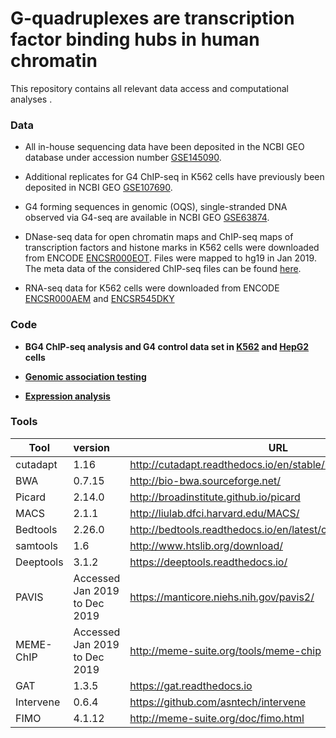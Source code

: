 # G-quadruplexes are transcription factor binding hubs in human chromatin

This repository contains all relevant data access and computational analyses .

### Data

- All in-house sequencing data have been deposited in the NCBI GEO database under accession number [GSE145090](https://www.ncbi.nlm.nih.gov/geo/query/acc.cgi?acc=GSE145090). 

- Additional replicates for G4 ChIP-seq in K562 cells have previously been deposited in NCBI GEO [GSE107690](https://www.ncbi.nlm.nih.gov/geo/query/acc.cgi?acc=GSE107690).

- G4 forming sequences in genomic (OQS), single-stranded DNA observed via G4-seq are available in NCBI GEO [GSE63874](https://www.ncbi.nlm.nih.gov/geo/query/acc.cgi?acc=GSE63874).

- DNase-seq data for open chromatin maps and ChIP-seq maps of transcription factors and histone marks in K562 cells were downloaded from ENCODE [ENCSR000EOT](https://www.encodeproject.org/experiments/ENCSR000EOT/). Files were mapped to hg19 in Jan 2019. The meta data of the considered ChIP-seq files can be found [here](Dataset/).

- RNA-seq data for K562 cells were downloaded from ENCODE [ENCSR000AEM](https://www.encodeproject.org/experiments/ENCSR000AEM/) and [ENCSR545DKY](https://www.encodeproject.org/experiments/ENCSR545DKY/)


### Code

- **BG4 ChIP-seq analysis and G4 control data set in [K562](G4-ChIP-seq_K562.md) and [HepG2](G4-ChIP-seq_HepG2.md) cells**

- [**Genomic association testing**](Genomic_association_testing.md)

- [**Expression analysis**](Transcript_analysis.md)



### Tools 

|Tool           | version                         | URL                                                           |
| ------------- |:--------------------------------| --------------------------------------------------------------|
| cutadapt      | 1.16                            |http://cutadapt.readthedocs.io/en/stable/installation.html     |
| BWA           | 0.7.15                          |http://bio-bwa.sourceforge.net/                                |
| Picard        | 2.14.0                          |http://broadinstitute.github.io/picard                         |
| MACS          | 2.1.1                           |http://liulab.dfci.harvard.edu/MACS/                           |
| Bedtools      | 2.26.0                          |http://bedtools.readthedocs.io/en/latest/content/overview.html |
| samtools      | 1.6                             |http://www.htslib.org/download/                                |
| Deeptools     | 3.1.2                           |https://deeptools.readthedocs.io/                              |
| PAVIS         | Accessed Jan 2019 to Dec 2019   |https://manticore.niehs.nih.gov/pavis2/                        |
| MEME-ChIP     | Accessed Jan 2019 to Dec 2019   |http://meme-suite.org/tools/meme-chip                          |
| GAT           | 1.3.5                           |https://gat.readthedocs.io                                     |
| Intervene     | 0.6.4                           |https://github.com/asntech/intervene                           |
| FIMO          | 4.1.12                          |http://meme-suite.org/doc/fimo.html                            |

